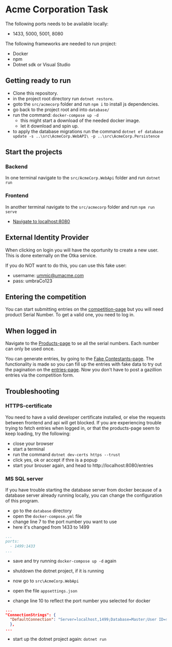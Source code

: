 # Acme Corporation Task
The following ports needs to be available locally:
- 1433, 5000, 5001, 8080

The following frameworks are needed to run project:
- Docker
- npm
- Dotnet sdk or Visual Studio

## Getting ready to run
- Clone this repository.
- in the project root directory run `dotnet restore`.
- goto the `src/acmecorp` folder and run `npm i` to install js dependencies.
- go back to the project root and into `database/`
- run the command: `docker-compose up -d`
  - this might start a download of the needed docker image. 
  - let it download and spin up.
- to apply the database migrations run the command `dotnet ef database update -s ..\src\AcmeCorp.WebAPI\ -p ..\src\AcmeCorp.Persistence`

## Start the projects
### Backend
In one terminal navigate to the `src/AcmeCorp.WebApi` folder and run `dotnet run`
### Frontend
In another terminal navigate to the `src/acmecorp` folder and run `npm run serve`

- [Navigate to localhost:8080](http://localhost:8080)

## External Identity Provider
When clicking on login you will have the oportunity to create a new user. This is done externally on the Otka service.

If you do NOT want to do this, you can use this fake user:
- username: ummic@umacme.com
- pass: umbraCo123

## Entering the competition
You can start submitting entries on the [competition-page](http://localhost:8080/competition) but you will need product Serial Number.
To get a valid one, you need to log in.

## When logged in
Navigate to the [Products-page](http://localhost:8080/products) to se all the serial numbers. Each number can only be used once.

You can generate entries, by going to the [Fake Contestants-page](http://localhost:8080/fakes). The functionality is made so you can fill up the entries with fake data to try out the pagination on the [entries-page](http://localhost:8080/Entries). Now you don't have to post a gazillion entries via the competition form.

## Troubleshooting
### HTTPS-certificate
You need to have a valid developer certificate installed, or else the requests between frontend and api will get blocked.
If you are experiencing trouble trying to fetch entries when logged in, or that the products-page seem to keep loading, try the following:
- close your browser
- start a terminal
- run the command `dotnet dev-certs https --trust` 
- click yes, ok or accept if thre is a popup
- start your brouser again, and head to http://localhost:8080/entries

### MS SQL server
If you have trouble starting the database server from docker because of a database server already running locally, you can change the configuration of this program.
- go to the `database` directory
- open the `docker-compose.yml` file
- change line 7 to the port number you want to use
- here it's changed from 1433 to 1499 

```yml
...
ports:
  - 1499:1433
...
```

- save and try running `docker-compose up -d` again


- shutdown the dotnet project, if it is running
- now go to `src\AcmeCorp.WebApi`
- open the file `appsettings.json`
- change line 10 to reflect the port number you selected for docker

```JSON
...
"ConnectionStrings": {
  "DefaultConnection": "Server=localhost,1499;Database=Master;User ID=sa;Password=AcmeCorp123*"
  },
...
```

- start up the dotnet project again: `dotnet run`
